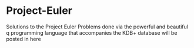 # Project-Euler
Solutions to the Project Euler Problems done via the powerful and beautiful q programming language that accompanies the KDB+ database will be posted in here 
